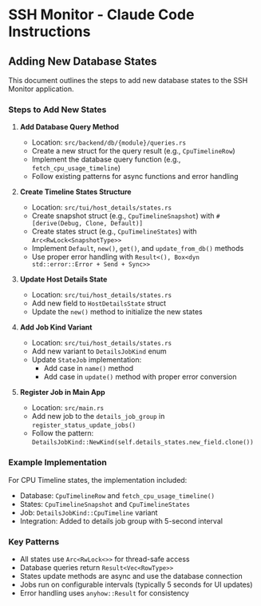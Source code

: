 # SSH Monitor - Claude Code Instructions

## Adding New Database States

This document outlines the steps to add new database states to the SSH Monitor application.

### Steps to Add New States

1. **Add Database Query Method**
   - Location: `src/backend/db/{module}/queries.rs`
   - Create a new struct for the query result (e.g., `CpuTimelineRow`)
   - Implement the database query function (e.g., `fetch_cpu_usage_timeline`)
   - Follow existing patterns for async functions and error handling

2. **Create Timeline States Structure**
   - Location: `src/tui/host_details/states.rs`
   - Create snapshot struct (e.g., `CpuTimelineSnapshot`) with `#[derive(Debug, Clone, Default)]`
   - Create states struct (e.g., `CpuTimelineStates`) with `Arc<RwLock<SnapshotType>>`
   - Implement `Default`, `new()`, `get()`, and `update_from_db()` methods
   - Use proper error handling with `Result<(), Box<dyn std::error::Error + Send + Sync>>`

3. **Update Host Details State**
   - Location: `src/tui/host_details/states.rs`
   - Add new field to `HostDetailsState` struct
   - Update the `new()` method to initialize the new states

4. **Add Job Kind Variant**
   - Location: `src/tui/host_details/states.rs`
   - Add new variant to `DetailsJobKind` enum
   - Update `StateJob` implementation:
     - Add case in `name()` method
     - Add case in `update()` method with proper error conversion

5. **Register Job in Main App**
   - Location: `src/main.rs`
   - Add new job to the `details_job_group` in `register_status_update_jobs()`
   - Follow the pattern: `DetailsJobKind::NewKind(self.details_states.new_field.clone())`

### Example Implementation

For CPU Timeline states, the implementation included:

- Database: `CpuTimelineRow` and `fetch_cpu_usage_timeline()`
- States: `CpuTimelineSnapshot` and `CpuTimelineStates`
- Job: `DetailsJobKind::CpuTimeline` variant
- Integration: Added to details job group with 5-second interval

### Key Patterns

- All states use `Arc<RwLock<>>` for thread-safe access
- Database queries return `Result<Vec<RowType>>`
- States update methods are async and use the database connection
- Jobs run on configurable intervals (typically 5 seconds for UI updates)
- Error handling uses `anyhow::Result` for consistency